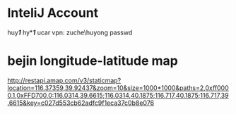 # InteliJ Account 
huy***1***  hy****1***
ucar vpn: zuche\huyong  passwd


# bejin longitude-latitude map
http://restapi.amap.com/v3/staticmap?location=116.37359,39.92437&zoom=10&size=1000*1000&paths=2,0xff0000,1,0xFFD700,0:116.0314,39.6615;116.0314,40.1875;116.717,40.1875;116.717,39.6615&key=c027d553cb62adfc9f1eca37c0b8e076